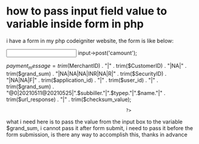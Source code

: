 
# how to pass input field value to variable inside form in php

i have a form in my php codeigniter website, the form is like below:


<form ......>
<input type="text" id="yesCheck"  name="camount"  />
<?php
$grand_sum = $this->input->post('camount');

$payment_message = trim($MerchantID) . "|" . trim($CustomerID) . "|NA|" . trim($grand_sum) . "|NA|NA|NA|INR|NA|R|" . trim($SecurityID) . "|NA|NA|F|" . trim($application_id) . "|" . trim($user_id) . "|" . trim($grand_sum) . "@0|20210511@20210525|".$subbiller."|".$typep."|".$name."|" . trim($url_response) . "|" . trim($checksum_value);

                                                ?>
<input type='hidden' name='msg' value='<?php echo $payment_message; ?>'>
</form>



what i need here is to pass the value from the input box to the variable $grand_sum, i cannot pass it after form submit, i need to pass it before the form submission, is there any way to accomplish this, thanks in advance

        